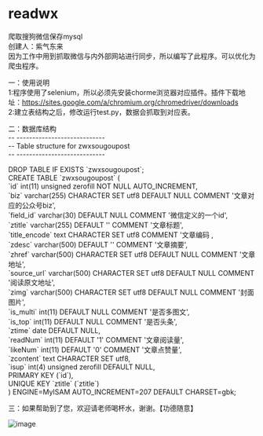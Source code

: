 # readwx
爬取搜狗微信保存mysql<br>
创建人：紫气东来<br>
因为工作中用到抓取微信与内外部网站进行同步，所以编写了此程序。可以优化为爬虫程序。<br>


一：使用说明<br>
1:程序使用了selenium，所以必须先安装chorme浏览器对应插件。插件下载地址：https://sites.google.com/a/chromium.org/chromedriver/downloads<br>
2:建立表结构之后，修改运行test.py，数据会抓取到对应表。<br>


二：数据库结构<br>
-- ----------------------------<br>
-- Table structure for zwxsougoupost<br>
-- ----------------------------<br>
<p>
DROP TABLE IF EXISTS `zwxsougoupost`;<br>
CREATE TABLE `zwxsougoupost` (<br>
  `id` int(11) unsigned zerofill NOT NULL AUTO_INCREMENT,<br>
  `biz` varchar(255) CHARACTER SET utf8 DEFAULT NULL COMMENT '文章对应的公众号biz',<br>
  `field_id` varchar(30) DEFAULT NULL COMMENT '微信定义的一个id',<br>
  `ztitle` varchar(255) DEFAULT '' COMMENT '文章标题',<br>
  `title_encode` text CHARACTER SET utf8 COMMENT '文章编码 ,<br>
  `zdesc` varchar(500) DEFAULT '' COMMENT '文章摘要',<br>
  `zhref` varchar(500) CHARACTER SET utf8 DEFAULT NULL COMMENT '文章地址',<br>
  `source_url` varchar(500) CHARACTER SET utf8 DEFAULT NULL COMMENT '阅读原文地址',<br>
  `zimg` varchar(500) CHARACTER SET utf8 DEFAULT NULL COMMENT '封面图片',<br>
  `is_multi` int(11) DEFAULT NULL COMMENT '是否多图文',<br>
  `is_top` int(11) DEFAULT NULL COMMENT '是否头条',<br>
  `ztime` date DEFAULT NULL,<br>
  `readNum` int(11) DEFAULT '1' COMMENT '文章阅读量',<br>
  `likeNum` int(11) DEFAULT '0' COMMENT '文章点赞量',<br>
  `zcontent` text CHARACTER SET utf8,<br>
  `isup` int(4) unsigned zerofill DEFAULT NULL,<br>
  PRIMARY KEY (`id`),<br>
  UNIQUE KEY `ztitle` (`ztitle`)<br>
) ENGINE=MyISAM AUTO_INCREMENT=207 DEFAULT CHARSET=gbk;<br>
</p>
三：如果帮助到了您，欢迎请老师喝杯水，谢谢。【功德随意】<br>

![image](https://github.com/xocom/readwx/blob/master/screenshots/pay.png)
